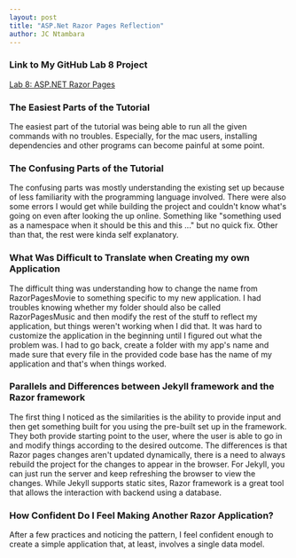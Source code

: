 ```yaml
---
layout: post
title: "ASP.Net Razor Pages Reflection"
author: JC Ntambara
---
```


### Link to My GitHub Lab 8 Project

[Lab 8: ASP.NET Razor Pages](https://github.com/jcntambara15/csci340lab8/tree/main/RazorPagesMusic)

### The Easiest Parts of the Tutorial

The easiest part of the tutorial was being able to run all the given commands with no troubles. Especially, for the mac users, installing dependencies and other programs can become painful at some point. 


### The Confusing Parts of the Tutorial

The confusing parts was mostly understanding the existing set up because of less familiarity with the programming language involved. There were also some errors I would get while building the project and couldn't know what's going on even after looking the up online. Something like "something used as a namespace when it should be this and this ..." but no quick fix. Other than that, the rest were kinda self explanatory. 


### What Was Difficult to Translate when Creating my own Application

The difficult thing was understanding how to change the name from RazorPagesMovie to something specific to my new application. I had troubles knowing whether my folder should also be called RazorPagesMusic and then modify the rest of the stuff to reflect my application, but things weren't working when I did that. It was hard to customize the application in the beginning until I figured out what the problem was. I had to go back, create a folder with my app's name and made sure that every file in the provided code base has the name of my application and that's when things worked.

### Parallels and Differences between Jekyll framework and the Razor framework

The first thing I noticed as the similarities is the ability to provide input and then get something built for you using the pre-built set up in the framework. They both provide starting point to the user, where the user is able to go in and modify things according to the desired outcome. The differences is that Razor pages changes aren't updated dynamically, there is a need to always rebuild the project for the changes to appear in the browser. For Jekyll, you can just run the server and keep refreshing the browser to view the changes. While Jekyll supports static sites, Razor framework is a great tool that allows the interaction with backend using a database. 

### How Confident Do I Feel Making Another Razor Application?

After a few practices and noticing the pattern, I feel confident enough to create a simple application that, at least, involves a single data model. 